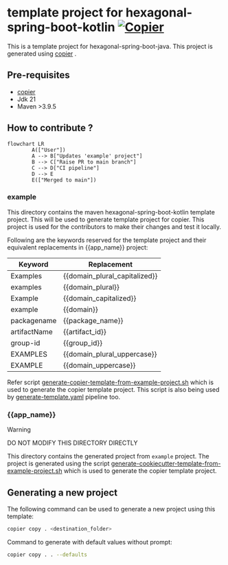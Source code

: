 # template project for hexagonal-spring-boot-kotlin [![Copier](https://img.shields.io/endpoint?url=https://raw.githubusercontent.com/copier-org/copier/master/img/badge/badge-grayscale-inverted-border-orange.json)](https://github.com/copier-org/copier)


This is a template project for hexagonal-spring-boot-java. This project is generated using [copier](https://copier.readthedocs.io/en/stable/) .

## Pre-requisites

- [copier](https://copier.readthedocs.io/en/stable/#installation)
- Jdk 21
- Maven >3.9.5

## How to contribute ?

```mermaid
flowchart LR
        A(["User"])
        A --> B["Updates 'example' project"]
        B --> C["Raise PR to main branch"]
        C --> D["CI pipeline"]
        D --> E
        E(["Merged to main"])
```

### example

This directory contains the maven hexagonal-spring-boot-kotlin template project. This will be used to generate template project for copier. This project is used for the contributors to make their changes and test it locally.

Following are the keywords reserved for the template project and their equivalent replacements in {{app_name}} project:

| Keyword      | Replacement                   |
|--------------|-------------------------------|
| Examples     | {{domain_plural_capitalized}} |
| examples     | {{domain_plural}}             |
| Example      | {{domain_capitalized}}        |
| example      | {{domain}}                    |
| packagename  | {{package_name}}              |
| artifactName | {{artifact_id}}               |
| group-id     | {{group_id}}                  |
| EXAMPLES     | {{domain_plural_uppercase}}   |
| EXAMPLE      | {{domain_uppercase}}          |

Refer script [generate-copier-template-from-example-project.sh](generate-copier-template-from-example-project.sh) which is used to generate the copier template project. This script is also being used by [generate-template.yaml](.github/workflows/generate-template.yaml) pipeline too.

### {{app_name}}

> [!WARNING]
> DO NOT MODIFY THIS DIRECTORY DIRECTLY

This directory contains the generated project from `example` project. The project is generated using the script [generate-cookiecutter-template-from-example-project.sh](generate-copier-template-from-example-project.sh) which is used to generate the copier template project.


## Generating a new project

The following command can be used to generate a new project using this template:

```bash
copier copy . <destination_folder>
```

Command to generate with default values without prompt:

```bash
copier copy . . --defaults
```
